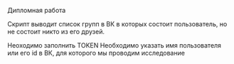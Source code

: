 Дипломная работа

Скрипт выводит список групп в ВК в которых состоит пользователь, но не состоит никто из его друзей.

Неоходимо заполнить TOKEN
Необходимо указать имя пользователя или его id в ВК, для которого мы проводим исследование


